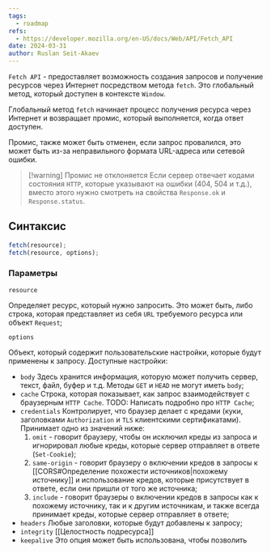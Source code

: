 ```yaml
---
tags:
  - roadmap
refs:
  - https://developer.mozilla.org/en-US/docs/Web/API/Fetch_API
date: 2024-03-31
author: Ruslan Seit-Akaev
---
```

`Fetch API` - предоставляет возможность создания запросов и получение ресурсов через Интернет посредством метода `fetch`. Это глобальный метод, который доступен в контексте `Window`.

Глобальный метод `fetch` начинает процесс получения ресурса через Интернет и возвращает промис, который выполняется, когда ответ доступен.

Промис, также может быть отменен, если запрос провалился, это может быть из-за неправильного формата URL-адреса или сетевой ошибки. 

> [!warning] Промис не отклоняется
 Если сервер отвечает кодами состояния `HTTP`, которые указывают на ошибки (404, 504 и т.д.), вместо этого нужно смотреть на свойства `Response.ok` и `Response.status`.

## Синтаксис

```js
fetch(resource);
fetch(resource, options);
```

### Параметры

`resource`

  Определяет ресурс, который нужно запросить. Это может быть, либо строка, которая представляет из себя `URL` требуемого ресурса или объект `Request`;

`options`

  Объект, который содержит пользовательские настройки, которые будут применены к запросу. Доступные настройки:

- `body`
Здесь хранится информация, которую может получить сервер, текст, файл, буфер и т.д. Методы `GET` и `HEAD` не могут иметь `body`;
- `cache`
Строка, которая показывает, как запрос взаимодействует с браузерным `HTTP Cache`. TODO: Написать подробно про `HTTP Cache`;
- `credentials`
Контролирует, что браузер делает с кредами (куки, заголовками `Authorization` и `TLS` клиентскими сертификатами). Принимает одно из значений ниже:
	1. `omit` - говорит браузеру, чтобы он исключил креды из запроса и игнорировал любые креды, которые сервер отправляет в ответе (`Set-Cookie`);
	2. `same-origin` - говорит браузеру о включении кредов в запросы к [[CORS#Определение похожести источников|похожему источнику]] и использование кредов, которые присутствует в ответе, если они пришли от того же источника;
	3. `include` - говорит браузеры о включении кредов в запросы как к похожему источнику, так и к другим источникам, и также всегда принимает креды, которые сервер отправляет в ответе;
- `headers`
Любые заголовки, которые будут добавлены к запросу;
- `integrity`
[[Целостность подресурса]]
- `keepalive`
Это опция может быть использована, чтобы позволить 

